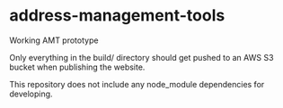 # address-management-tools
Working AMT prototype

Only everything in the build/ directory should get pushed to an AWS S3 bucket when publishing the website.

This repository does not include any node_module dependencies for developing.